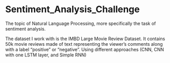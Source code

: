 # Sentiment_Analysis_Challenge

The topic of Natural Language Processing, more specifically the task of sentiment analysis.

The dataset I work with is the IMBD Large Movie Review Dataset. It contains 50k movie reviews made of text representing the viewer’s comments along with a label “positive” or “negative”. Using different approaches (CNN, CNN with one LSTM layer, and Simple RNN) 
